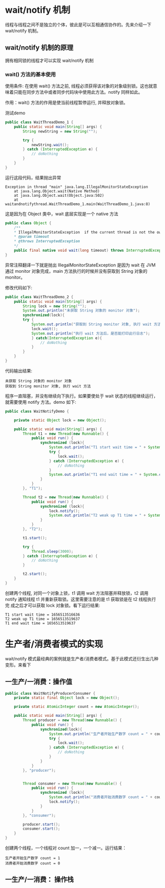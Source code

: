  # wait/notify 机制

线程与线程之间不是独立的个体，彼此是可以互相通信协作的。先来介绍一下 wait/notify 机制。

## wait/notify 机制的原理

拥有相同锁的线程才可以实现 wait/notify 机制

### wait() 方法的基本使用

使用条件: 在使用 wait() 方法之前, 线程必须获得该对象的对象级别锁。这也就意味着只能在同步方法中或者同步代码块中使用此方法。notify 同样如此。

作用：wait() 方法的作用是使当前线程暂停运行, 并释放对象锁。

测试demo

```java
public class WaitThreadDemo_1 {
    public static void main(String[] args) {
        String newString = new String("");

        try {
            newString.wait();
        } catch (InterruptedException e) {
            // doNothing
        }
    }
}
```

运行这段代码，结果抛出异常

```text
Exception in thread "main" java.lang.IllegalMonitorStateException
	at java.lang.Object.wait(Native Method)
	at java.lang.Object.wait(Object.java:502)
	at waitandnotifythread.WaitThreadDemo_1.main(WaitThreadDemo_1.java:8)
```

这是因为在 Object 类中，wait 底层实现是一个 native 方法

```java
public class Object {
    /**
    * IllegalMonitorStateException  if the current thread is not the owner of the object's monitor.
    * @param timeout
    * @throws InterruptedException
    */
    public final native void wait(long timeout) throws InterruptedException;
}
```

异常注释翻译一下就是抛出 IllegalMonitorStateException 是因为 wait 在 JVM 通过 monitor 对象完成，main 方法执行的时候并没有获取到 String 对象的
monitor。

修改代码如下: 

```java
public class WaitThreadDemo_2 {
    public static void main(String[] args) {
        String lock = new String("");
        System.out.println("未获取 String 对象的 monitor 对象");
        synchronized(lock){
        try {
            System.out.println("获取到 String monitor 对象, 执行 wait 方法");
            lock.wait();
            System.out.println("执行 wait 方法后，是否能打印此行日志");
            } catch(InterruptedException e){
                // doNothing
            }
        }
    }
}
```

代码输出结果:

```text
未获取 String 对象的 monitor 对象
获取到 String monitor 对象, 执行 wait 方法

```

程序一直阻塞，并没有继续向下执行。如果要使处于 wait 状态的线程继续运行，就需要使用 notify 方法。demo 如下:

```java
public class WaitNotifyDemo {

    private static Object lock = new Object();

    public static void main(String[] args) {
        Thread t1 = new Thread(new Runnable() {
            public void run() {
                synchronized (lock){
                    System.out.println("T1 start wait time = " + System.currentTimeMillis());
                    try {
                        lock.wait();
                    } catch (InterruptedException e) {
                        // doNothing
                    }
                    System.out.println("T1 end wait time = " + System.currentTimeMillis());
                }
            }
        }, "T1");

        Thread t2 = new Thread(new Runnable() {
            public void run() {
                synchronized (lock){
                    lock.notify();
                    System.out.println("T2 weak up T1 time = " + System.currentTimeMillis());
                }
            }
        }, "T2");

        t1.start();

        try {
            Thread.sleep(3000);
        } catch (InterruptedException e) {
            // doNothing
        }

        t2.start();
    }
}
```

创建两个线程, 对同一个对象上锁，t1 调用 wait 方法阻塞并释放锁，t2 调用 notify 通知线程 t1 并重新获取锁。这里需要注意的是 t1 获取锁是在 t2 线程执行完
成之后才可以获取 lock 对象锁。看下运行结果:

```text
T1 start wait time = 1656513516636
T2 weak up T1 time = 1656513519637
T1 end wait time = 1656513519637
```

# 生产者/消费者模式的实现

wait/notify 模式最经典的案例就是生产者/消费者模式。基于此模式还衍生出几种变形。来看下

## 一生产/一消费：操作值

```java
public class WaitNotifyProducerConsumer {
    private static final Object lock = new Object();

    private static AtomicInteger count = new AtomicInteger();

    public static void main(String[] args) {
        Thread producer = new Thread(new Runnable() {
            public void run() {
                synchronized(lock){
                    System.out.println("生产者开始生产数字 count = " + count.incrementAndGet());
                    try {
                        lock.wait();
                    } catch (InterruptedException e) {
                        // doNothing
                    }
                }
            }
        }, "producer");


        Thread consumer = new Thread(new Runnable() {
            public void run() {
                synchronized (lock){
                    System.out.println("消费者开始消费数字 count = " + count.decrementAndGet());
                    lock.notify();
                }
            }
        }, "consumer");

        producer.start();
        consumer.start();
    }
}
```

创建两个线程，一个线程对 count 加一，一个减一。运行结果：

```text
生产者开始生产数字 count = 1
消费者开始消费数字 count = 0
```

## 一生产/一消费： 操作栈









